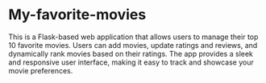 # My-favorite-movies
This is a Flask-based web application that allows users to manage their top 10 favorite movies. Users can add movies, update ratings and reviews, and dynamically rank movies based on their ratings. The app provides a sleek and responsive user interface, making it easy to track and showcase your movie preferences.
